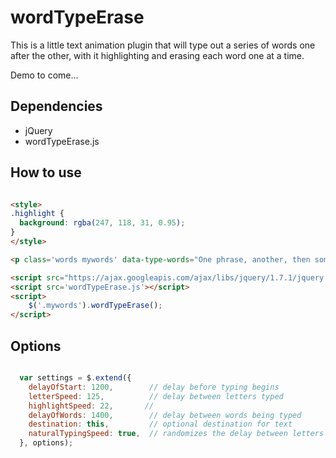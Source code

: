 # wordTypeErase

This is a little text animation plugin that will type out a series of words one after the other, with it highlighting and erasing each word one at a time.

Demo to come...


## Dependencies
 - jQuery
 - wordTypeErase.js


## How to use

```html

<style>
.highlight {
  background: rgba(247, 118, 31, 0.95);
}
</style>

<p class='words mywords' data-type-words="One phrase, another, then some more, that's all">This will be replaced by the first phrase</h4>

<script src="https://ajax.googleapis.com/ajax/libs/jquery/1.7.1/jquery.min.js"></script>
<script src='wordTypeErase.js'></script>
<script>
    $('.mywords').wordTypeErase(); 
</script>

```


## Options

```javascript

  var settings = $.extend({
    delayOfStart: 1200,        // delay before typing begins
    letterSpeed: 125,          // delay between letters typed
    highlightSpeed: 22,       // 
    delayOfWords: 1400,        // delay between words being typed
    destination: this,         // optional destination for text
    naturalTypingSpeed: true,  // randomizes the delay between letters to simulate a more natural typing
  }, options);

```